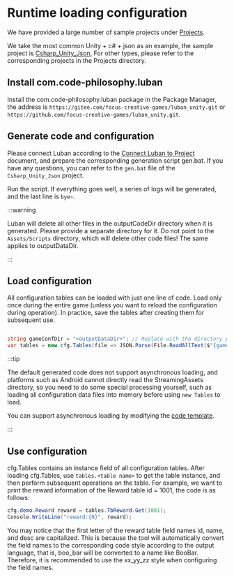 # Runtime loading configuration

We have provided a large number of sample projects under [Projects](https://github.com/focus-creative-games/luban_examples/tree/main/Projects).

We take the most common Unity + c# + json as an example, the sample project is [Csharp_Unity_Json](https://github.com/focus-creative-games/luban_examples/tree/main/Projects/Csharp_Unity_json),
For other types, please refer to the corresponding projects in the Projects directory.

## Install com.code-philosophy.luban

Install the com.code-philosophy.luban package in the Package Manager, the address is `https://gitee.com/focus-creative-games/luban_unity.git` or `https://github.com/focus-creative-games/luban_unity.git`.

## Generate code and configuration

Please connect Luban according to the [Connect Luban to Project](./integratetoproject) document, and prepare the corresponding generation script gen.bat. If you have any questions, you can refer to the `gen.bat` file of the `Csharp_Unity_Json` project.

Run the script. If everything goes well, a series of logs will be generated, and the last line is `bye~`.

:::warning

Luban will delete all other files in the outputCodeDir directory when it is generated. Please provide a separate directory for it. Do not point to the `Assets/Scripts` directory, which will delete other code files! The same applies to outputDataDir.

:::

## Load configuration

All configuration tables can be loaded with just one line of code. Load only once during the entire game (unless you want to reload the configuration during operation). In practice, save the tables after creating them for subsequent use.

```csharp

string gameConfDir = "<outputDataDir>"; // Replace with the directory pointed to by outputDataDir in gen.bat
var tables = new cfg.Tables(file => JSON.Parse(File.ReadAllText($"{gameConfDir}/{file}.json")));

```

:::tip

The default generated code does not support asynchronous loading, and platforms such as Android cannot directly read the StreamingAssets directory, so you need to do some special processing yourself, such as loading all configuration data files into memory before using `new Tables` to load.

You can support asynchronous loading by modifying the [code template](../manual/template).

:::

## Use configuration

cfg.Tables contains an instance field of all configuration tables. After loading cfg.Tables, use `tables.<table name>` to get the table instance, and then perform subsequent operations on the table.
For example, we want to print the reward information of the Reward table id = 1001, the code is as follows:

```csharp
cfg.demo.Reward reward = tables.TbReward.Get(1001);
Console.WriteLine("reward:{0}", reward);
```

You may notice that the first letter of the reward table field names id, name, and desc are capitalized. This is because the tool will automatically convert the field names to the corresponding code style according to the output language, that is, boo_bar will be converted to a name like BooBar.
Therefore, it is recommended to use the xx_yy_zz style when configuring the field names.

